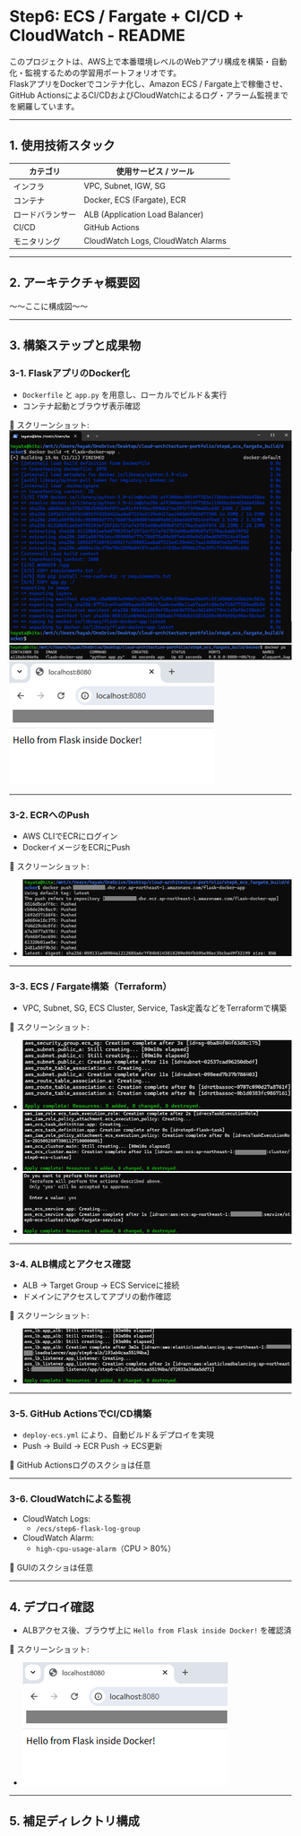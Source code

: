 # Step6: ECS / Fargate + CI/CD + CloudWatch - README

このプロジェクトは、AWS上で本番環境レベルのWebアプリ構成を構築・自動化・監視するための学習用ポートフォリオです。  
FlaskアプリをDockerでコンテナ化し、Amazon ECS / Fargate上で稼働させ、GitHub ActionsによるCI/CDおよびCloudWatchによるログ・アラーム監視までを網羅しています。

---

## 1. 使用技術スタック

| カテゴリ     | 使用サービス / ツール                    |
|------------|----------------------------------------|
| インフラ     | VPC, Subnet, IGW, SG                   |
| コンテナ     | Docker, ECS (Fargate), ECR             |
| ロードバランサー | ALB (Application Load Balancer)      |
| CI/CD      | GitHub Actions                          |
| モニタリング | CloudWatch Logs, CloudWatch Alarms     |

---

## 2. アーキテクチャ概要図

～～ここに構成図～～

---

## 3. 構築ステップと成果物

### 3-1. FlaskアプリのDocker化

- `Dockerfile` と `app.py` を用意し、ローカルでビルド＆実行
- コンテナ起動とブラウザ表示確認

📸 スクリーンショット:
![docker build](step6_docker_build.png)
![docker run](step6_docker_run.png)
![ブラウザ表示確認](step6_browser_access.png)

---

### 3-2. ECRへのPush

- AWS CLIでECRにログイン
- DockerイメージをECRにPush

📸 スクリーンショット:
- ![ECR Push](step6_ecr_push.png)

---

### 3-3. ECS / Fargate構築（Terraform）

- VPC, Subnet, SG, ECS Cluster, Service, Task定義などをTerraformで構築

📸 スクリーンショット:
- ![VPC + SG](step6_ecs_vpc_sg.png)
- ![ECS Cluster](step6_ecs_cluster.png)
- ![Task Running](step6_ecs_task_running.png)

---

### 3-4. ALB構成とアクセス確認

- ALB → Target Group → ECS Serviceに接続
- ドメインにアクセスしてアプリの動作確認

📸 スクリーンショット:
- ![ALBアクセス](step6_alb_access.png)

---

### 3-5. GitHub ActionsでCI/CD構築

- `deploy-ecs.yml` により、自動ビルド＆デプロイを実現
- Push → Build → ECR Push → ECS更新

📘 GitHub Actionsログのスクショは任意

---

### 3-6. CloudWatchによる監視

- CloudWatch Logs:
  - `/ecs/step6-flask-log-group`
- CloudWatch Alarm:
  - `high-cpu-usage-alarm`（CPU > 80%）

📘 GUIのスクショは任意

---

## 4. デプロイ確認

- ALBアクセス後、ブラウザ上に `Hello from Flask inside Docker!` を確認済

📸 スクリーンショット:
- ![最終確認](step6_browser_access.png)

---

## 5. 補足ディレクトリ構成

